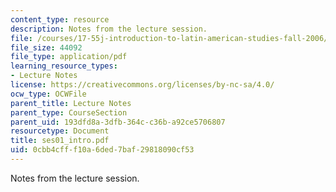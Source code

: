 ```yaml
---
content_type: resource
description: Notes from the lecture session.
file: /courses/17-55j-introduction-to-latin-american-studies-fall-2006/0cbb4cfff10a6ded7baf29818090cf53_ses01_intro.pdf
file_size: 44092
file_type: application/pdf
learning_resource_types:
- Lecture Notes
license: https://creativecommons.org/licenses/by-nc-sa/4.0/
ocw_type: OCWFile
parent_title: Lecture Notes
parent_type: CourseSection
parent_uid: 193dfd8a-3dfb-364c-c36b-a92ce5706807
resourcetype: Document
title: ses01_intro.pdf
uid: 0cbb4cff-f10a-6ded-7baf-29818090cf53
---
```

Notes from the lecture session.